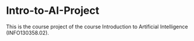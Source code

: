 # Intro-to-AI-Project #

This is the course project of the course Introduction to Artificial Intelligence (INFO130358.02).

